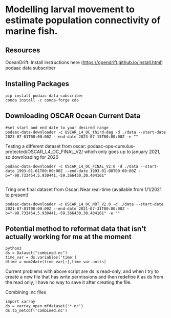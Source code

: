 # Modelling larval movement to estimate population connectivity of marine fish.

## Resources
OceanDrift: Install instructions here (https://opendrift.github.io/install.html)
podaac data subscriber

## Installing Packages

```{bash}
pip install podaac-data-subscriber
conda install -c conda-forge cdo
```

## Downloading OSCAR Ocean Current Data
```{bash}
#set start and end date to your desired range
podaac-data-downloader -c OSCAR_L4_OC_third-deg -d ./data --start-date 2023-07-01T00:00:00Z --end-date 2023-07-15T00:00:00Z -e ""
```

Testing a different dataset from oscar: podaac-ops-cumulus-protected/OSCAR_L4_OC_FINAL_V2/ which only goes up to january 2021, so downloading for 2020
```
podaac-data-downloader -c OSCAR_L4_OC_FINAL_V2.0 -d ./data --start-date 1993-01-01T00:00:00Z --end-date 1993-01-08T00:00:00Z -b="-98.733454,5.930441,-59.366430,30.404161"


```

Tring one final dataset from Oscar: Near real-time (available from 1/1/2021 to present)
```
podaac-data-downloader -c OSCAR_L4_OC_NRT_V2.0 -d ./data --start-date 2021-07-01T00:00:00Z --end-date 2021-07-31T00:00:00Z -b="-98.733454,5.930441,-59.366430,30.404161" -e ""
```

## Potential method to reformat data that isn't actually working for me at the moment
```
python3
ds = Dataset("combined.nc")
time_var = ds.variables['time']
dtime = num2date(time_var[:],time_var.units)
```
Current problems with above script are ds is read-only, and when I try to create a new file that has write permissions and then redefine it as ds from the read only, I have no way to save it after creating the file.


Combining .nc files
```python3
import xarray
ds = xarray.open_mfdataset('*.nc')
ds.to_netcdf('combined.nc')
```
